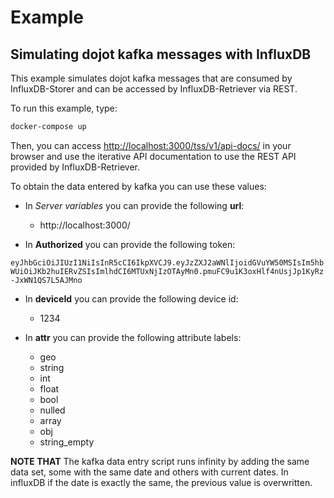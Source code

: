 
# Example

## Simulating dojot kafka messages with InfluxDB

This example simulates dojot kafka messages that are consumed by InfluxDB-Storer and can be accessed by InfluxDB-Retriever via REST.

To run this example, type:

```sh
docker-compose up
```

Then, you can access [http://localhost:3000/tss/v1/api-docs/](http://localhost:3000/tss/v1/api-docs/) in your browser and use the iterative API documentation to use the REST API provided by InfluxDB-Retriever.

To obtain the data entered by kafka you can use these values:

- In *Server variables*  you can provide the following **url**:
  - http://localhost:3000/

- In **Authorized** you can provide the following token:

`eyJhbGciOiJIUzI1NiIsInR5cCI6IkpXVCJ9.eyJzZXJ2aWNlIjoidGVuYW50MSIsIm5hbWUiOiJKb2huIERvZSIsImlhdCI6MTUxNjIzOTAyMn0.pmuFC9u1K3oxHlf4nUsjJp1KyRz-JxWN1QS7L5AJMno`

- In **deviceId** you can provide the following device id:
  - 1234

- In **attr** you can provide the following attribute labels:
  - geo
  - string
  - int
  - float
  - bool
  - nulled
  - array
  - obj
  - string_empty

__NOTE THAT__ The kafka data entry script runs infinity by adding the same data set, some with the same date and others with current dates. In influxDB if the date is exactly the same, the previous value is overwritten.
